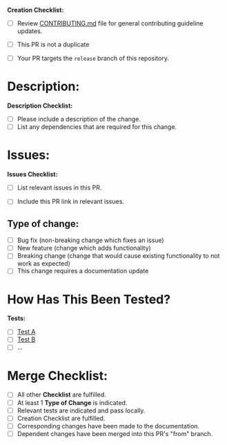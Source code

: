 **Creation Checklist:**
- [ ] Review [CONTRIBUTING.md](../docs/CONTRIBUTING.md) file for general contributing guideline updates.
- [ ] This PR is not a duplicate
- [ ] Your PR targets the `release` branch of this repository.


# Description:
<!--- Please include release description. -->

**Description Checklist:**
- [ ] Please include a description of the change.
- [ ] List any dependencies that are required for this change.

# Issues:
<!--- Please include relevant issue list. -->

**Issues Checklist:**
- [ ] List relevant issues in this PR.
- [ ] Include this PR link in relevant issues.


## Type of change:
- [ ] Bug fix (non-breaking change which fixes an issue)
- [ ] New feature (change which adds functionality)
- [ ] Breaking change (change that would cause existing functionality to not work as expected)
- [ ] This change requires a documentation update

# How Has This Been Tested?
<!--- Please describe the tests that you ran to verify your changes here. -->
**Tests:**
- [ ] [Test A](./docs/TEST.md)
- [ ] [Test B](./docs/TEST.md)
- [ ] ...

# Merge Checklist:
- [ ] All other **Checklist** are fulfilled.
- [ ] At least 1 **Type of Change** is indicated.
- [ ] Relevant tests are indicated and pass locally.
- [ ] Creation Checklist are fulfilled.
- [ ] Corresponding changes have been made to the documentation.
- [ ] Dependent changes have been merged into this PR's "from" branch.